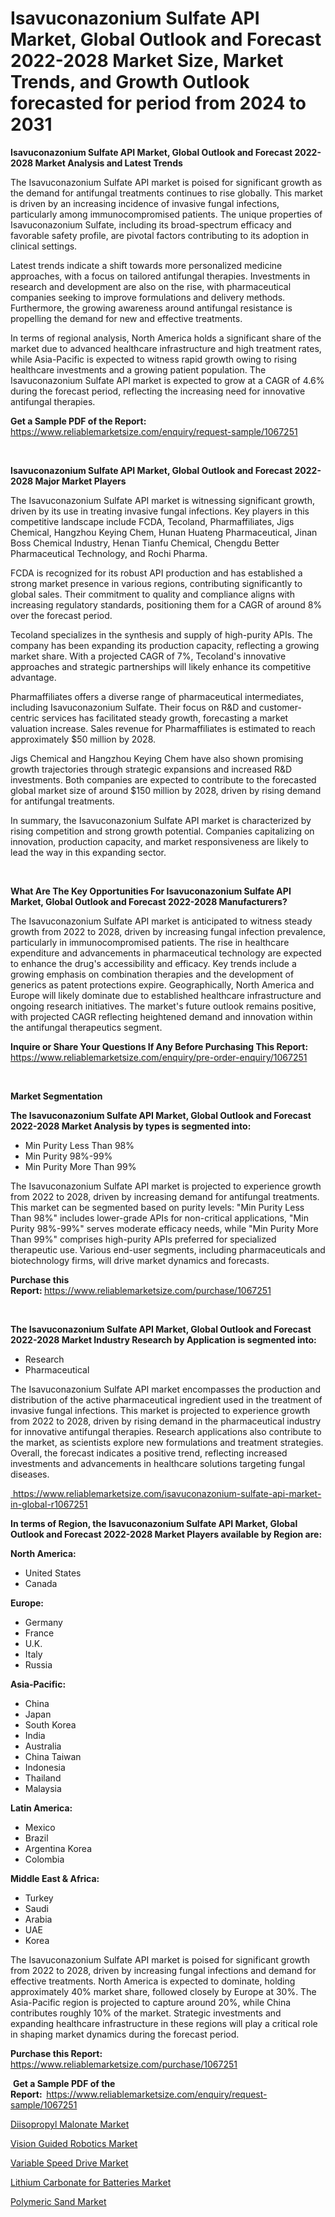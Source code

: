 <p><h1>Isavuconazonium Sulfate API Market, Global Outlook and Forecast 2022-2028 Market Size, Market Trends, and Growth Outlook forecasted for period from 2024 to 2031</h1></p><p><strong>Isavuconazonium Sulfate API Market, Global Outlook and Forecast 2022-2028 Market Analysis and Latest Trends</strong></p>
<p><p>The Isavuconazonium Sulfate API market is poised for significant growth as the demand for antifungal treatments continues to rise globally. This market is driven by an increasing incidence of invasive fungal infections, particularly among immunocompromised patients. The unique properties of Isavuconazonium Sulfate, including its broad-spectrum efficacy and favorable safety profile, are pivotal factors contributing to its adoption in clinical settings.</p><p>Latest trends indicate a shift towards more personalized medicine approaches, with a focus on tailored antifungal therapies. Investments in research and development are also on the rise, with pharmaceutical companies seeking to improve formulations and delivery methods. Furthermore, the growing awareness around antifungal resistance is propelling the demand for new and effective treatments.</p><p>In terms of regional analysis, North America holds a significant share of the market due to advanced healthcare infrastructure and high treatment rates, while Asia-Pacific is expected to witness rapid growth owing to rising healthcare investments and a growing patient population. The Isavuconazonium Sulfate API market is expected to grow at a CAGR of 4.6% during the forecast period, reflecting the increasing need for innovative antifungal therapies.</p></p>
<p><strong>Get a Sample PDF of the Report:&nbsp;</strong> <a href="https://www.reliablemarketsize.com/enquiry/request-sample/1067251">https://www.reliablemarketsize.com/enquiry/request-sample/1067251</a></p>
<p>&nbsp;</p>
<p><strong>Isavuconazonium Sulfate API Market, Global Outlook and Forecast 2022-2028 Major Market Players</strong></p>
<p><p>The Isavuconazonium Sulfate API market is witnessing significant growth, driven by its use in treating invasive fungal infections. Key players in this competitive landscape include FCDA, Tecoland, Pharmaffiliates, Jigs Chemical, Hangzhou Keying Chem, Hunan Huateng Pharmaceutical, Jinan Boss Chemical Industry, Henan Tianfu Chemical, Chengdu Better Pharmaceutical Technology, and Rochi Pharma.</p><p>FCDA is recognized for its robust API production and has established a strong market presence in various regions, contributing significantly to global sales. Their commitment to quality and compliance aligns with increasing regulatory standards, positioning them for a CAGR of around 8% over the forecast period.</p><p>Tecoland specializes in the synthesis and supply of high-purity APIs. The company has been expanding its production capacity, reflecting a growing market share. With a projected CAGR of 7%, Tecoland's innovative approaches and strategic partnerships will likely enhance its competitive advantage.</p><p>Pharmaffiliates offers a diverse range of pharmaceutical intermediates, including Isavuconazonium Sulfate. Their focus on R&D and customer-centric services has facilitated steady growth, forecasting a market valuation increase. Sales revenue for Pharmaffiliates is estimated to reach approximately $50 million by 2028.</p><p>Jigs Chemical and Hangzhou Keying Chem have also shown promising growth trajectories through strategic expansions and increased R&D investments. Both companies are expected to contribute to the forecasted global market size of around $150 million by 2028, driven by rising demand for antifungal treatments.</p><p>In summary, the Isavuconazonium Sulfate API market is characterized by rising competition and strong growth potential. Companies capitalizing on innovation, production capacity, and market responsiveness are likely to lead the way in this expanding sector.</p></p>
<p>&nbsp;</p>
<p><strong>What Are The Key Opportunities For Isavuconazonium Sulfate API Market, Global Outlook and Forecast 2022-2028 Manufacturers?</strong></p>
<p><p>The Isavuconazonium Sulfate API market is anticipated to witness steady growth from 2022 to 2028, driven by increasing fungal infection prevalence, particularly in immunocompromised patients. The rise in healthcare expenditure and advancements in pharmaceutical technology are expected to enhance the drug's accessibility and efficacy. Key trends include a growing emphasis on combination therapies and the development of generics as patent protections expire. Geographically, North America and Europe will likely dominate due to established healthcare infrastructure and ongoing research initiatives. The market's future outlook remains positive, with projected CAGR reflecting heightened demand and innovation within the antifungal therapeutics segment.</p></p>
<p><strong>Inquire or Share Your Questions If Any Before Purchasing This Report:</strong> <a href="https://www.reliablemarketsize.com/enquiry/pre-order-enquiry/1067251">https://www.reliablemarketsize.com/enquiry/pre-order-enquiry/1067251</a></p>
<p>&nbsp;</p>
<p><strong>Market Segmentation</strong></p>
<p><strong>The Isavuconazonium Sulfate API Market, Global Outlook and Forecast 2022-2028 Market Analysis by types is segmented into:</strong></p>
<p><ul><li>Min Purity Less Than 98%</li><li>Min Purity 98%-99%</li><li>Min Purity More Than 99%</li></ul></p>
<p><p>The Isavuconazonium Sulfate API market is projected to experience growth from 2022 to 2028, driven by increasing demand for antifungal treatments. This market can be segmented based on purity levels: "Min Purity Less Than 98%" includes lower-grade APIs for non-critical applications, "Min Purity 98%-99%" serves moderate efficacy needs, while "Min Purity More Than 99%" comprises high-purity APIs preferred for specialized therapeutic use. Various end-user segments, including pharmaceuticals and biotechnology firms, will drive market dynamics and forecasts.</p></p>
<p><strong>Purchase this Report:&nbsp;</strong><a href="https://www.reliablemarketsize.com/purchase/1067251">https://www.reliablemarketsize.com/purchase/1067251</a></p>
<p>&nbsp;</p>
<p><strong>The Isavuconazonium Sulfate API Market, Global Outlook and Forecast 2022-2028 Market Industry Research by Application is segmented into:</strong></p>
<p><ul><li>Research</li><li>Pharmaceutical</li></ul></p>
<p><p>The Isavuconazonium Sulfate API market encompasses the production and distribution of the active pharmaceutical ingredient used in the treatment of invasive fungal infections. This market is projected to experience growth from 2022 to 2028, driven by rising demand in the pharmaceutical industry for innovative antifungal therapies. Research applications also contribute to the market, as scientists explore new formulations and treatment strategies. Overall, the forecast indicates a positive trend, reflecting increased investments and advancements in healthcare solutions targeting fungal diseases.</p></p>
<p><a href="https://www.reliablemarketsize.com/isavuconazonium-sulfate-api-market-in-global-r1067251">&nbsp;https://www.reliablemarketsize.com/isavuconazonium-sulfate-api-market-in-global-r1067251</a></p>
<p><strong>In terms of Region, the Isavuconazonium Sulfate API Market, Global Outlook and Forecast 2022-2028 Market Players available by Region are:</strong></p>
<p>
    <p> <strong> North America: </strong>
        <ul>
            <li>United States</li>
            <li>Canada</li>
        </ul>
        </p> 
    <p> <strong> Europe: </strong>
        <ul>
            <li>Germany</li>
            <li>France</li>
            <li>U.K.</li>
            <li>Italy</li>
            <li>Russia</li>
        </ul>
        </p> 
    <p> <strong> Asia-Pacific: </strong>
        <ul>
            <li>China</li>
            <li>Japan</li>
            <li>South Korea</li>
            <li>India</li>
            <li>Australia</li>
            <li>China Taiwan</li>
            <li>Indonesia</li>
            <li>Thailand</li>
            <li>Malaysia</li>
        </ul>
        </p> 
    <p> <strong> Latin America: </strong>
        <ul>
            <li>Mexico</li>
            <li>Brazil</li>
            <li>Argentina Korea</li>
            <li>Colombia</li>
        </ul>
        </p> 
    <p> <strong> Middle East & Africa: </strong>
        <ul>
            <li>Turkey</li>
            <li>Saudi</li>
            <li>Arabia</li>
            <li>UAE</li>
            <li>Korea</li>
        </ul>
    </p>
    </p>
<p><p>The Isavuconazonium Sulfate API market is poised for significant growth from 2022 to 2028, driven by increasing fungal infections and demand for effective treatments. North America is expected to dominate, holding approximately 40% market share, followed closely by Europe at 30%. The Asia-Pacific region is projected to capture around 20%, while China contributes roughly 10% of the market. Strategic investments and expanding healthcare infrastructure in these regions will play a critical role in shaping market dynamics during the forecast period.</p></p>
<p><strong>Purchase this Report: </strong><a href="https://www.reliablemarketsize.com/purchase/1067251">https://www.reliablemarketsize.com/purchase/1067251</a></p>
<p>&nbsp;<strong>Get a Sample PDF of the Report:&nbsp;&nbsp;</strong><a href="https://www.reliablemarketsize.com/enquiry/request-sample/1067251">https://www.reliablemarketsize.com/enquiry/request-sample/1067251</a></p>
<p><strong></strong></p>
<p><p><a href="https://issuu.com/reportprime-2/docs/diisopropyl-malonate-market-size-20_b268d160a3803f">Diisopropyl Malonate Market</a></p><p><a href="https://medium.com/@henrykihn_12939/the-growth-of-the-vision-guided-robotics-market-has-been-significant-driven-by-various-critical-12496fc6447f">Vision Guided Robotics Market</a></p><p><a href="https://medium.com/@henrykihn_12939/the-variable-speed-drive-market-prioritizes-cost-control-and-efficiency-enhancement-007cbb7642f1">Variable Speed Drive Market</a></p><p><a href="https://issuu.com/reportprime-2/docs/lithium-carbonate-for-batteries-mar_aeff0c2ebd5609">Lithium Carbonate for Batteries Market</a></p><p><a href="https://www.linkedin.com/pulse/pioneering-growth-analyzing-global-polymeric-sand-market-t0xpe?trackingId=ZJl%2Fg6aUQ8m4VA3SmmXf3g%3D%3D">Polymeric Sand Market</a></p></p>